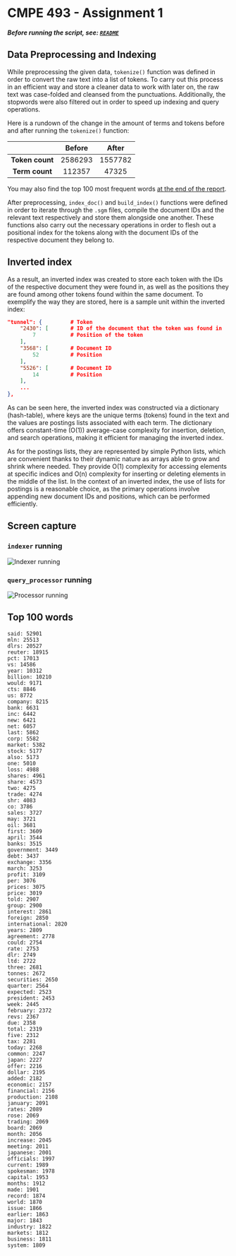 # CMPE 493 - Assignment 1

***Before running the script, see: [`README`](README.txt)***

## Data Preprocessing and Indexing

While preprocessing the given data, `tokenize()` function was defined in order to convert the raw text into a list of tokens. To carry out this process in an efficient way and store a cleaner data to work with later on, the raw text was case-folded and cleansed from the punctuations. Additionally, the stopwords were also filtered out in order to speed up indexing and query operations.

Here is a rundown of the change in the amount of terms and tokens before and after running the `tokenize()` function:

| | Before | After |
| :-: | :-: | :-: |
| **Token count** | 2586293 | 1557782 |
| **Term count** | 112357 | 47325 |

You may also find the top 100 most frequent words [at the end of the report](#top-100-words).

After preprocessing, `index_doc()` and `build_index()` functions were defined in order to iterate through the `.sgm` files, compile the document IDs and the relevant text respectively and store them alongside one another. These functions also carry out the necessary operations in order to flesh out a positional index for the tokens along with the document IDs of the respective document they belong to.

## Inverted index

As a result, an inverted index was created to store each token with the IDs of the respective document they were found in, as well as the positions they are found among other tokens found within the same document. To exemplify the way they are stored, here is a sample unit within the inverted index:

```json
"tunnel": {         # Token
    "2430": [       # ID of the document that the token was found in
        7           # Position of the token
    ],
    "3568": [       # Document ID
        52          # Position
    ],
    "5526": [       # Document ID
        14          # Position
    ],
    ...
},
```

As can be seen here, the inverted index was constructed via a dictionary (hash-table), where keys are the unique terms (tokens) found in the text and the values are postings lists associated with each term. The dictionary offers constant-time (O(1)) average-case complexity for insertion, deletion, and search operations, making it efficient for managing the inverted index.

As for the postings lists, they are represented by simple Python lists, which are convenient thanks to their dynamic nature as arrays able to grow and shrink where needed.  They provide O(1) complexity for accessing elements at specific indices and O(n) complexity for inserting or deleting elements in the middle of the list. In the context of an inverted index, the use of lists for postings is a reasonable choice, as the primary operations involve appending new document IDs and positions, which can be performed efficiently.

## Screen capture

### `indexer` running

![Indexer running](https://zeu.s-ul.eu/jeuKYXvN.png "Screenshot while indexer is running on VSCode Interactive Window")

### `query_processor` running

![Processor running](https://zeu.s-ul.eu/hDUMjVo9.png "Screenshot while query processor is running on VSCode Interactive Window")

## Top 100 words

```
said: 52901
mln: 25513
dlrs: 20527
reuter: 18915
pct: 17013
vs: 14586
year: 10312
billion: 10210
would: 9171
cts: 8846
us: 8772
company: 8215
bank: 6631
inc: 6442
new: 6421
net: 6057
last: 5862
corp: 5582
market: 5382
stock: 5177
also: 5173
one: 5010
loss: 4988
shares: 4961
share: 4573
two: 4275
trade: 4274
shr: 4083
co: 3786
sales: 3727
may: 3721
oil: 3681
first: 3609
april: 3544
banks: 3515
government: 3449
debt: 3437
exchange: 3356
march: 3253
profit: 3109
per: 3076
prices: 3075
price: 3019
told: 2907
group: 2900
interest: 2861
foreign: 2850
international: 2820
years: 2809
agreement: 2778
could: 2754
rate: 2753
dlr: 2749
ltd: 2722
three: 2681
tonnes: 2672
securities: 2650
quarter: 2564
expected: 2523
president: 2453
week: 2445
february: 2372
revs: 2367
due: 2358
total: 2319
five: 2312
tax: 2281
today: 2268
common: 2247
japan: 2227
offer: 2216
dollar: 2195
added: 2182
economic: 2157
financial: 2156
production: 2108
january: 2091
rates: 2089
rose: 2069
trading: 2069
board: 2069
month: 2056
increase: 2045
meeting: 2011
japanese: 2001
officials: 1997
current: 1989
spokesman: 1978
capital: 1953
months: 1912
made: 1901
record: 1874
world: 1870
issue: 1866
earlier: 1863
major: 1843
industry: 1822
markets: 1812
business: 1811
system: 1809
```
